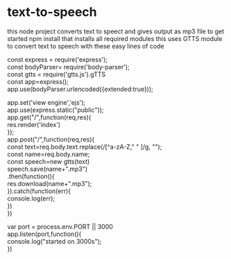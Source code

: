 # text-to-speech
this node project converts text to speect and gives output as mp3 file 
to get started npm install 
that installs all required modules
this uses GTTS module to convert text to speech with these easy lines of code

const express = require('express');   
const bodyParser= require('body-parser');   
const gtts = require('gtts.js').gTTS   
const app=express();   
app.use(bodyParser.urlencoded({extended:true}));   
   
app.set('view engine','ejs');    
app.use(express.static("public"));   
app.get("/",function(req,res){  
  res.render('index')  
});  
app.post("/",function(req,res){  
  const text=req.body.text.replace(/[^a-zA-Z," " ]/g, "");  
  const name=req.body.name;  
  const speech=new gtts(text)  
  speech.save(name+".mp3")  
  .then(function(){   
    res.download(name+".mp3");   
  }).catch(function(err){   
    console.log(err);   
  })   
})  
   
var port = process.env.PORT || 3000   
app.listen(port,function(){   
  console.log("started on 3000s");   
})   
